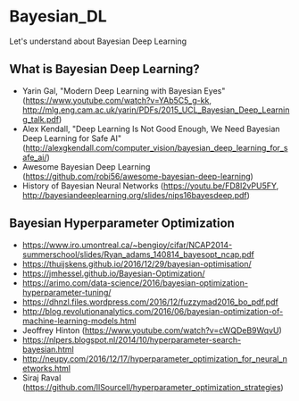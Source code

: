 # Bayesian_DL
Let's understand about Bayesian Deep Learning

## What is Bayesian Deep Learning?

- Yarin Gal, "Modern Deep Learning with Bayesian Eyes" (https://www.youtube.com/watch?v=YAb5C5_g-kk, http://mlg.eng.cam.ac.uk/yarin/PDFs/2015_UCL_Bayesian_Deep_Learning_talk.pdf)
- Alex Kendall, "Deep Learning Is Not Good Enough, We Need Bayesian Deep Learning for Safe AI" (http://alexgkendall.com/computer_vision/bayesian_deep_learning_for_safe_ai/) 
- Awesome Bayesian Deep Learning (https://github.com/robi56/awesome-bayesian-deep-learning)
- History of Bayesian Neural Networks (https://youtu.be/FD8l2vPU5FY, http://bayesiandeeplearning.org/slides/nips16bayesdeep.pdf)

## Bayesian Hyperparameter Optimization

- https://www.iro.umontreal.ca/~bengioy/cifar/NCAP2014-summerschool/slides/Ryan_adams_140814_bayesopt_ncap.pdf
- https://thuijskens.github.io/2016/12/29/bayesian-optimisation/
- https://jmhessel.github.io/Bayesian-Optimization/
- https://arimo.com/data-science/2016/bayesian-optimization-hyperparameter-tuning/
- https://dhnzl.files.wordpress.com/2016/12/fuzzymad2016_bo_pdf.pdf
- http://blog.revolutionanalytics.com/2016/06/bayesian-optimization-of-machine-learning-models.html
- Jeoffrey Hinton (https://www.youtube.com/watch?v=cWQDeB9WqvU)
- https://nlpers.blogspot.nl/2014/10/hyperparameter-search-bayesian.html
- http://neupy.com/2016/12/17/hyperparameter_optimization_for_neural_networks.html
- Siraj Raval (https://github.com/llSourcell/hyperparameter_optimization_strategies)
